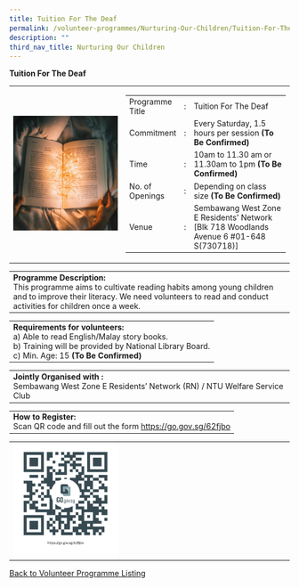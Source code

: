 ```yaml
---
title: Tuition For The Deaf
permalink: /volunteer-programmes/Nurturing-Our-Children/Tuition-For-The-Deaf/
description: ""
third_nav_title: Nurturing Our Children
---
```

**Tuition For The Deaf**

<table border="0" width="100%">
	<tr>
		<td width="40%">
			<img src="/images/It's%20Storytime.png" style="width=200px;height=auto;"/>
		</td>
		<td width="60%">
			<table border="0" width="100%">
				<tr>
					<td width="20%">
						Programme Title
					</td>
					<td width="5%">
						:
					</td>
					<td  width="75%">
						Tuition For The Deaf
					</td>
				</tr>
				<tr>
					<td width="20%">
						Commitment
					</td>
					<td width="5%">
						:
					</td>
					<td  width="75%">
						Every Saturday, 1.5 hours per session <b>(To Be Confirmed)</b>
					</td>
				</tr>
				<tr>
					<td width="20%">
						Time
					</td>
					<td width="5%">
						:
					</td>
					<td  width="75%">
						10am to 11.30 am  or 11.30am to 1pm <b>(To Be Confirmed)</b>
					</td>
				</tr>
				<tr>
					<td width="20%">
						No. of Openings
					</td>
					<td width="5%">
						:
					</td>
					<td  width="75%">
						   Depending on class size <b>(To Be Confirmed)</b>
					</td>
				</tr>
				<tr>
					<td width="20%">
						Venue
					</td>
					<td width="5%">
						:
					</td>
					<td  width="75%">
						   Sembawang West Zone E Residents' Network
						[Blk 718 Woodlands Avenue 6 #01-648 S(730718)]
					</td>
				</tr>
			</table>
		</td>
	</tr>
</table>

<table border="0" width="100%">
	<tr>
		<td>
			<b>Programme Description:</b><br>
			This programme aims to cultivate reading habits among young children and to improve their literacy. We need volunteers to read and conduct activities for children once a week.
		</td>
	</tr>
</table>

<table border="0" width="100%">
	<tr>
		<td>
			<b>Requirements for volunteers:</b><br>
			a)    Able to read English/Malay story books.<br>b)	Training will be provided by National Library Board.<br>
c)	Min. Age: 15 <b>(To Be Confirmed)</b>
		</td>
	</tr>   
</table>

<table border="0" width="100%">
	<tr>
		<td>
			<b>Jointly Organised with :</b><br>
			   Sembawang West Zone E Residents’ Network (RN) / NTU Welfare Service Club 
			&nbsp;
		</td>
	</tr>
</table>

<table border="0" width="100%">
	<tr>
		<td>
			<b>How to Register:</b><br>
			Scan QR code and fill out the form <a href="https://go.gov.sg/62fjbo">https://go.gov.sg/62fjbo</a><br>
		</td>
	</tr>
</table>

<table border="0" width="100%">
	<tr>
		<td width="40%">
			<img src="/images/It's%20Storytime-QR.png" style="width=200px;height=auto;"/>
		</td>
		<td>
			&nbsp;
		</td>
	</tr>
	</table>

<a href="/volunteer-programmes/Programmes">
	Back to Volunteer Programme Listing
	</a>
